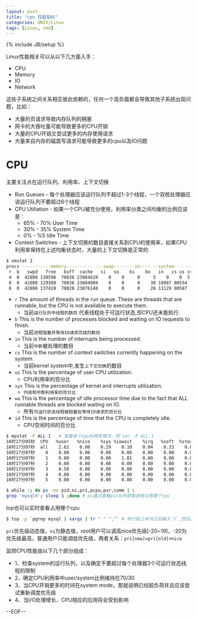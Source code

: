 ```yaml
---
layout: post
title: "cpu 性能指标"
categories: UNIX/Linux
tags: [Linux, cmd]
---
```

{% include JB/setup %}

Linux性能相关可以从以下几方面入手： 

* CPU
* Memory
* IO
* Network


这些子系统之间关系相互彼此依赖的，任何一个高负载都会导致其他子系统出现问题，比如：

* 大量的页请求导致内存队列的拥塞
* 网卡的大吞吐量可能导致更多的CPU开销
* 大量的CPU开销又尝试更多的内存使用请求
* 大量来自内存的磁盘写请求可能导致更多的cpu以及IO问题

# CPU

主要关注点在运行队列、利用率、上下文切换

* Run Queues - 每个处理器应该运行队列不超过1-3个线程，一个双核处理器应该运行队列不要超过6个线程
* CPU Utiliation - 如果一个CPU被充分使用，利用率分类之间均衡的比例应该是：
    * 65% - 70% User Time
    * 30% - 35% System Time
    * 0% - %5 Idle Time
* Context Switches - 上下文切换的数目直接关系到CPU的使用率，如果CPU利用率保持在上述均衡状态时，大量的上下文切换是正常的


``` bash
$ vmstat 2
procs -----------memory---------- ---swap-- -----io---- --system-- -----cpu------
 r  b   swpd   free   buff  cache   si   so    bi    bo   in   cs us sy id wa st
 4  0  42808 130596  70836 23084420    0    0     0     5    0    0  5  2 93  0  0
 8  0  42808 129388  70836 23084904    0    0     0    30 10987 80554  9  3 88  0  0
 6  0  42808 137428  70828 23076148    0    0     0    26 11129 80587  9  3 88  0  0
```

* `r` The amount of threads in the run queue. These are threads that are runnable, but the CPU is not available to execute them.
    * 当前`运行队列中线程的数目`.代表线程处于可运行状态,但CPU还未能执行.
* `b` This is the number of processes blocked and waiting on IO requests to finish.
    * 当前`进程阻塞并等待IO请求完成的数目`
* `in` This is the number of interrupts being processed.
    * 当前`中断`被处理的数目
* `cs` This is the number of context switches currently happening on the system.
    * 当前kernel system中,发生`上下文切换`的数目
* `us` This is the percentage of user CPU utilization.
    * CPU利用率的百分比
* `sys` This is the percentage of kernel and interrupts utilization.
    * `内核和中断利用率的百分比`
* `wa` This is the percentage of idle processor time due to the fact that ALL runnable threads are blocked waiting on IO.
    * 所有`可运行状态线程被阻塞在等待IO请求的百分比`
* `id` This is the percentage of time that the CPU is completely idle.
    * CPU空闲时间的百分比

``` bash
$ mpstat -P ALL 1   # 查看单个cpu利用率情况，同`sar -P ALL 1`
16时17分05秒  CPU   %user   %nice    %sys %iowait    %irq   %soft  %steal   %idle    intr/s
16时17分07秒  all    2.62    0.00    0.29    0.10    0.04    0.33    0.00   96.61  11159.00
16时17分07秒    0    0.00    0.00    0.00    0.00    0.00    0.00    0.00  100.00   1000.50
16时17分07秒    1    0.00    0.00    0.00    1.01    0.00    0.00    0.00   98.99     26.00
16时17分07秒    2    0.00    0.00    0.00    0.00    0.00    0.00    0.00  100.00      0.00
16时17分07秒    3    0.50    0.00    0.00    0.00    0.00    0.00    0.00   99.50      0.00
16时17分07秒    4    0.00    0.00    0.00    0.00    0.00    0.00    0.00  100.00      0.00
16时17分07秒    5    0.00    0.00    0.00    0.00    0.00    0.00    0.00  100.00      0.00
```

``` bash
$ while :; do ps -eo pid,ni,pri,pcpu,psr,comm | \
grep 'mysqld'; sleep 1 ;done # ps通过查看psr队列获取进程占用哪个cpu
```

top也可以实时查看占用哪个cpu

``` bash
$ top -p `pgrep mysql | xargs | tr " " ","` # 执行如上命令之后输入`f`,然后输入`j`回车即可
```

`pri`优先级动态值，`ni`为静态值，root用户可以调高nice优先级[-20~19]，-20为优先级最高，普通用户只能调低优先级，两者关系：`pri[new]=pri[old]+nice`

监控CPU性能由以下几个部分组成：

*   1、检查system的运行队列，以及确定不要超过每个处理器3个可运行状态线程的限制
*   2、确定CPU利用率中user/system比例维持在70/30
*   3、当CPU开销更多的时间在system mode，那就说明已经超负荷并且应该尝试重新调度优先级
*   4、当I/O处理增长，CPU相应的应用将会受到影响

--EOF--
